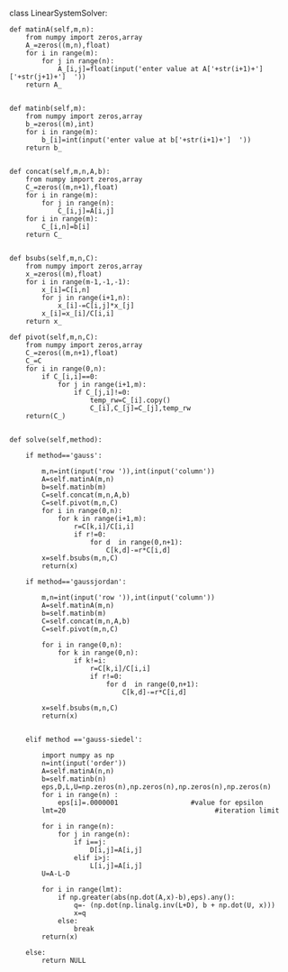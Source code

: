 class LinearSystemSolver:

    def matinA(self,m,n):
        from numpy import zeros,array
        A_=zeros((m,n),float)
        for i in range(m):
            for j in range(n):
                A_[i,j]=float(input('enter value at A['+str(i+1)+']['+str(j+1)+']  '))
        return A_


    def matinb(self,m):
        from numpy import zeros,array
        b_=zeros((m),int)
        for i in range(m):
            b_[i]=int(input('enter value at b['+str(i+1)+']  '))
        return b_


    def concat(self,m,n,A,b):
        from numpy import zeros,array
        C_=zeros((m,n+1),float)
        for i in range(m):
            for j in range(n):
                C_[i,j]=A[i,j]
        for i in range(m):
            C_[i,n]=b[i]
        return C_


    def bsubs(self,m,n,C):
        from numpy import zeros,array
        x_=zeros((m),float)
        for i in range(m-1,-1,-1):
            x_[i]=C[i,n]
            for j in range(i+1,n):
                x_[i]-=C[i,j]*x_[j]
            x_[i]=x_[i]/C[i,i]
        return x_

    def pivot(self,m,n,C):
        from numpy import zeros,array
        C_=zeros((m,n+1),float)
        C_=C
        for i in range(0,n):
            if C_[i,i]==0:
                for j in range(i+1,m):
                    if C_[j,i]!=0:
                        temp_rw=C_[i].copy()
                        C_[i],C_[j]=C_[j],temp_rw
        return(C_)


    def solve(self,method):

        if method=='gauss':

            m,n=int(input('row ')),int(input('column'))
            A=self.matinA(m,n)
            b=self.matinb(m)
            C=self.concat(m,n,A,b)
            C=self.pivot(m,n,C)
            for i in range(0,n):
                for k in range(i+1,m):
                    r=C[k,i]/C[i,i]
                    if r!=0:
                        for d  in range(0,n+1):
                            C[k,d]-=r*C[i,d]
            x=self.bsubs(m,n,C)
            return(x)

        if method=='gaussjordan':

            m,n=int(input('row ')),int(input('column'))
            A=self.matinA(m,n)
            b=self.matinb(m)
            C=self.concat(m,n,A,b)
            C=self.pivot(m,n,C)

            for i in range(0,n):
                for k in range(0,n):
                    if k!=i:
                        r=C[k,i]/C[i,i]
                        if r!=0:
                            for d  in range(0,n+1):
                                C[k,d]-=r*C[i,d]

            x=self.bsubs(m,n,C)
            return(x)


        elif method =='gauss-siedel':

            import numpy as np
            n=int(input('order'))
            A=self.matinA(n,n)
            b=self.matinb(n)
            eps,D,L,U=np.zeros(n),np.zeros(n),np.zeros(n),np.zeros(n)
            for i in range(n) :
                eps[i]=.0000001                  #value for epsilon
            lmt=20                                     #iteration limit

            for i in range(n):
                for j in range(n):
                    if i==j:
                        D[i,j]=A[i,j]
                    elif i>j:
                        L[i,j]=A[i,j]
            U=A-L-D

            for i in range(lmt):
                if np.greater(abs(np.dot(A,x)-b),eps).any():
                    q=- (np.dot(np.linalg.inv(L+D), b + np.dot(U, x)))
                    x=q
                else:
                    break
            return(x)

        else:
            return NULL

